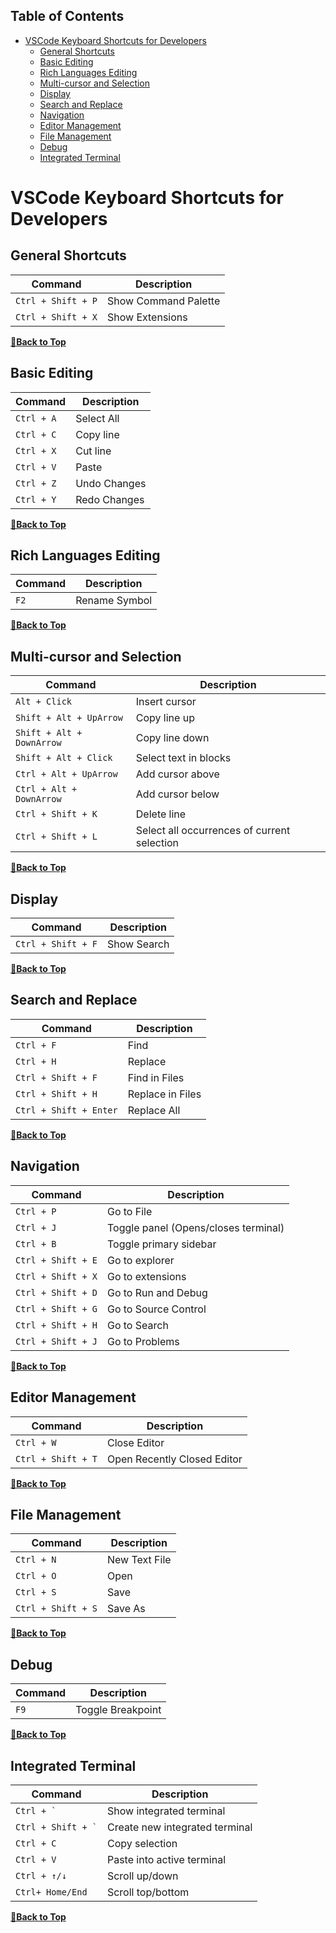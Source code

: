 ## Table of Contents

- [VSCode Keyboard Shortcuts for Developers](#vscode-keyboard-shortcuts-for-developers)
  - [General Shortcuts](#general-shortcuts)
  - [Basic Editing](#basic-editing)
  - [Rich Languages Editing](#rich-languages-editing)
  - [Multi-cursor and Selection](#multi-cursor-and-selection)
  - [Display](#display)
  - [Search and Replace](#search-and-replace)
  - [Navigation](#navigation)
  - [Editor Management](#editor-management)
  - [File Management](#file-management)
  - [Debug](#debug)
  - [Integrated Terminal](#integrated-terminal)

# VSCode Keyboard Shortcuts for Developers

## General Shortcuts

| Command | Description |
| ------- | ----------- |
| `Ctrl + Shift + P` | Show Command Palette |
| `Ctrl + Shift + X` | Show Extensions |

**[🔼Back to Top](#table-of-contents)**

## Basic Editing

| Command | Description |
| ------- | ----------- |
| `Ctrl + A` | Select All |
| `Ctrl + C` | Copy line |
| `Ctrl + X` | Cut line |
| `Ctrl + V` | Paste |
| `Ctrl + Z` | Undo Changes |
| `Ctrl + Y` | Redo Changes |

**[🔼Back to Top](#table-of-contents)**

## Rich Languages Editing

| Command | Description |
| ------- | ----------- |
| `F2` | Rename Symbol |

**[🔼Back to Top](#table-of-contents)**

## Multi-cursor and Selection

| Command | Description |
| ------- | ----------- |
| `Alt + Click` | Insert cursor |
| `Shift + Alt + UpArrow` | Copy line up |
| `Shift + Alt + DownArrow` | Copy line down |
| `Shift + Alt + Click` | Select text in blocks |
| `Ctrl + Alt + UpArrow` | Add cursor above |
| `Ctrl + Alt + DownArrow` | Add cursor below |
| `Ctrl + Shift + K` | Delete line |
| `Ctrl + Shift + L` | Select all occurrences of current selection |

**[🔼Back to Top](#table-of-contents)**

## Display

| Command | Description |
| ------- | ----------- |
| `Ctrl + Shift + F` | Show Search |

**[🔼Back to Top](#table-of-contents)**

## Search and Replace

| Command | Description |
| ------- | ----------- |
| `Ctrl + F` | Find |
| `Ctrl + H` | Replace |
| `Ctrl + Shift + F` | Find in Files |
| `Ctrl + Shift + H` | Replace in Files |
| `Ctrl + Shift + Enter` | Replace All |

**[🔼Back to Top](#table-of-contents)**

## Navigation

| Command | Description |
| ------- | ----------- |
| `Ctrl + P` | Go to File |
| `Ctrl + J` | Toggle panel (Opens/closes terminal) |
| `Ctrl + B` | Toggle primary sidebar |
| `Ctrl + Shift + E` | Go to explorer |
| `Ctrl + Shift + X` | Go to extensions |
| `Ctrl + Shift + D` | Go to Run and Debug |
| `Ctrl + Shift + G` | Go to Source Control |
| `Ctrl + Shift + H` | Go to Search |
| `Ctrl + Shift + J` | Go to Problems |

**[🔼Back to Top](#table-of-contents)**

## Editor Management

| Command | Description |
| ------- | ----------- |
| `Ctrl + W` | Close Editor |
| `Ctrl + Shift + T` | Open Recently Closed Editor |

**[🔼Back to Top](#table-of-contents)**

## File Management

| Command | Description |
| ------- | ----------- |
| `Ctrl + N` | New Text File |
| `Ctrl + O` | Open |
| `Ctrl + S` | Save |
| `Ctrl + Shift + S` | Save As |

**[🔼Back to Top](#table-of-contents)**

## Debug

| Command | Description |
| ------- | ----------- |
| `F9` | Toggle Breakpoint |

**[🔼Back to Top](#table-of-contents)**

## Integrated Terminal

| Command | Description |
| ------- | ----------- |
| `` Ctrl + ` `` | Show integrated terminal |
| `` Ctrl + Shift + ` `` | Create new integrated terminal |
| `` Ctrl + C ``| Copy selection |
| `` Ctrl + V `` | Paste into active terminal |
| `` Ctrl + ↑/↓ ``| Scroll up/down |
| `` Ctrl+ Home/End ``| Scroll top/bottom |

**[🔼Back to Top](#table-of-contents)**
